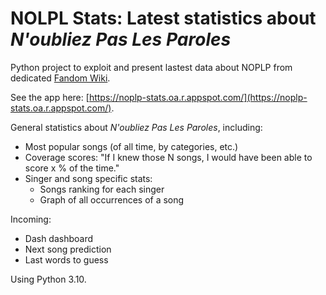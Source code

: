 # NOLPL Stats: Latest statistics about *N'oubliez Pas Les Paroles*

Python project to exploit and present lastest data about NOPLP from dedicated [Fandom Wiki](https://n-oubliez-pas-les-paroles.fandom.com/fr/).

See the app here: [https://noplp-stats.oa.r.appspot.com/](https://noplp-stats.oa.r.appspot.com/).

General statistics about *N'oubliez Pas Les Paroles*, including:

* Most popular songs (of all time, by categories, etc.)
* Coverage scores: "If I knew those N songs, I would have been able to score x % of the time."
* Singer and song specific stats:
  * Songs ranking for each singer
  * Graph of all occurrences of a song

Incoming:

* Dash dashboard
* Next song prediction
* Last words to guess

Using Python 3.10.

